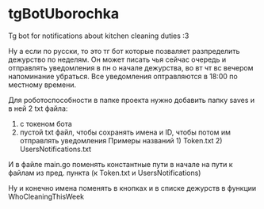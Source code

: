 # tgBotUborochka
Tg bot for notifications about kitchen cleaning duties :3

Ну а если по русски, то это тг бот которые позваляет разпределить дежурство по неделям. Он может писать чья сейчас очередь и отправлять уведомления в пн о начале дежурства, во вт чт вс вечером напоминание убраться.
Все уведомления оптравляются в 18:00 по местному времени.

Для роботоспособности в папке проекта нужно добавить папку saves и в ней 2 txt файла:
  1) с токеном бота   
  2) пустой txt файл, чтобы сохранять имена и ID, чтобы потом им отправлять уведомления
Примеры названий 1) Token.txt 2) UsersNotifications.txt

И в файле main.go поменять константные пути в начале на пути к файлам из пред. пункта (к Token.txt и UsersNotifications)

Ну и конечно имена поменять в кнопках и в списке дежурств в функции WhoCleaningThisWeek
